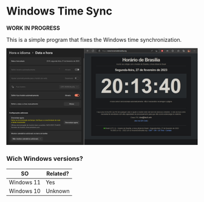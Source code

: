 # Windows Time Sync

**WORK IN PROGRESS**

This is a simple program that fixes the Windows time synchronization.

![](./screenshots/windows-bug.jpg)

### Wich Windows versions?

| SO | Related? |
|-|-|
| Windows 11 | Yes |
| Windows 10 | Unknown |
